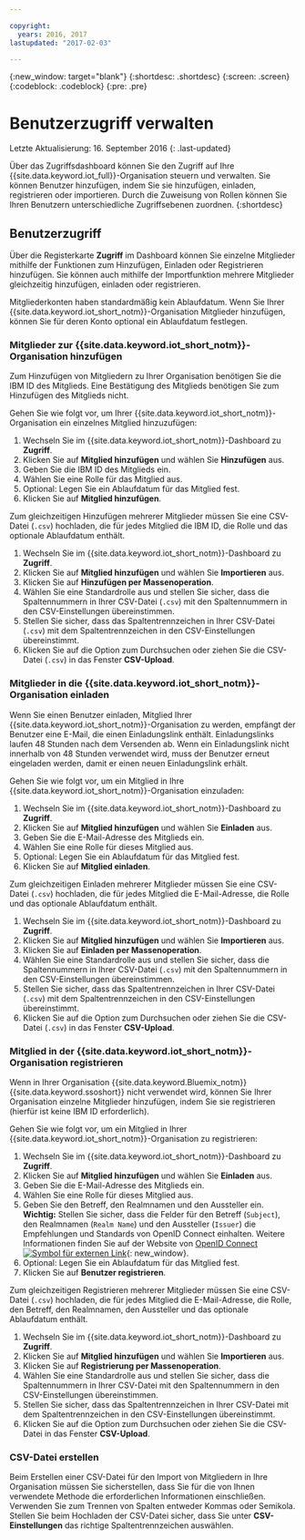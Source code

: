 ```yaml
---

copyright:
  years: 2016, 2017
lastupdated: "2017-02-03"

---
```


{:new_window: target="blank"}
{:shortdesc: .shortdesc}
{:screen: .screen}
{:codeblock: .codeblock}
{:pre: .pre}

# Benutzerzugriff verwalten
Letzte Aktualisierung: 16. September 2016
{: .last-updated}

Über das Zugriffsdashboard können Sie den Zugriff auf Ihre {{site.data.keyword.iot_full}}-Organisation steuern und verwalten. Sie können Benutzer hinzufügen, indem Sie sie hinzufügen, einladen, registrieren oder importieren. Durch die Zuweisung von Rollen können Sie Ihren Benutzern unterschiedliche Zugriffsebenen zuordnen.
{:shortdesc}

## Benutzerzugriff

Über die Registerkarte **Zugriff** im Dashboard können Sie einzelne Mitglieder mithilfe der Funktionen zum Hinzufügen, Einladen oder Registrieren hinzufügen. Sie können auch mithilfe der Importfunktion mehrere Mitglieder gleichzeitig hinzufügen, einladen oder registrieren.

Mitgliederkonten haben standardmäßig kein Ablaufdatum. Wenn Sie Ihrer {{site.data.keyword.iot_short_notm}}-Organisation Mitglieder hinzufügen, können Sie für deren Konto optional ein Ablaufdatum festlegen.

### Mitglieder zur {{site.data.keyword.iot_short_notm}}-Organisation hinzufügen

Zum Hinzufügen von Mitgliedern zu Ihrer Organisation benötigen Sie die IBM ID des Mitglieds. Eine Bestätigung des Mitglieds benötigen Sie zum Hinzufügen des Mitglieds nicht.

Gehen Sie wie folgt vor, um Ihrer {{site.data.keyword.iot_short_notm}}-Organisation ein einzelnes Mitglied hinzuzufügen:
1. Wechseln Sie im {{site.data.keyword.iot_short_notm}}-Dashboard zu **Zugriff**.
2. Klicken Sie auf **Mitglied hinzufügen** und wählen Sie **Hinzufügen** aus.
3. Geben Sie die IBM ID des Mitglieds ein.
4. Wählen Sie eine Rolle für das Mitglied aus.
5. Optional: Legen Sie ein Ablaufdatum für das Mitglied fest.
6. Klicken Sie auf **Mitglied hinzufügen**.

Zum gleichzeitigen Hinzufügen mehrerer Mitglieder müssen Sie eine CSV-Datei (`.csv`) hochladen, die für jedes Mitglied die IBM ID, die Rolle und das optionale Ablaufdatum enthält.
1. Wechseln Sie im {{site.data.keyword.iot_short_notm}}-Dashboard zu **Zugriff**.
2. Klicken Sie auf **Mitglied hinzufügen** und wählen Sie **Importieren** aus.
3. Klicken Sie auf **Hinzufügen per Massenoperation**.
4. Wählen Sie eine Standardrolle aus und stellen Sie sicher, dass die Spaltennummern in Ihrer CSV-Datei (`.csv`) mit den Spaltennummern in den CSV-Einstellungen übereinstimmen.
5. Stellen Sie sicher, dass das Spaltentrennzeichen in Ihrer CSV-Datei (`.csv`) mit dem Spaltentrennzeichen in den CSV-Einstellungen übereinstimmt.
6. Klicken Sie auf die Option zum Durchsuchen oder ziehen Sie die CSV-Datei (`.csv`) in das Fenster **CSV-Upload**.

### Mitglieder in die {{site.data.keyword.iot_short_notm}}-Organisation einladen

Wenn Sie einen Benutzer einladen, Mitglied Ihrer {{site.data.keyword.iot_short_notm}}-Organisation zu werden, empfängt der Benutzer eine E-Mail, die einen Einladungslink enthält. Einladungslinks laufen 48 Stunden nach dem Versenden ab. Wenn ein Einladungslink nicht innerhalb von 48 Stunden verwendet wird, muss der Benutzer erneut eingeladen werden, damit er einen neuen Einladungslink erhält.

Gehen Sie wie folgt vor, um ein Mitglied in Ihre {{site.data.keyword.iot_short_notm}}-Organisation einzuladen:
1. Wechseln Sie im {{site.data.keyword.iot_short_notm}}-Dashboard zu **Zugriff**.
2. Klicken Sie auf **Mitglied hinzufügen** und wählen Sie **Einladen** aus.
3. Geben Sie die E-Mail-Adresse des Mitglieds ein.
4. Wählen Sie eine Rolle für dieses Mitglied aus.
5. Optional: Legen Sie ein Ablaufdatum für das Mitglied fest.
6. Klicken Sie auf **Mitglied einladen**.

Zum gleichzeitigen Einladen mehrerer Mitglieder müssen Sie eine CSV-Datei (`.csv`) hochladen, die für jedes Mitglied die E-Mail-Adresse, die Rolle und das optionale Ablaufdatum enthält.
1. Wechseln Sie im {{site.data.keyword.iot_short_notm}}-Dashboard zu **Zugriff**.
2. Klicken Sie auf **Mitglied hinzufügen** und wählen Sie **Importieren** aus.
3. Klicken Sie auf **Einladen per Massenoperation**.
4. Wählen Sie eine Standardrolle aus und stellen Sie sicher, dass die Spaltennummern in Ihrer CSV-Datei (`.csv`) mit den Spaltennummern in den CSV-Einstellungen übereinstimmen.
5. Stellen Sie sicher, dass das Spaltentrennzeichen in Ihrer CSV-Datei (`.csv`) mit dem Spaltentrennzeichen in den CSV-Einstellungen übereinstimmt.
6. Klicken Sie auf die Option zum Durchsuchen oder ziehen Sie die CSV-Datei (`.csv`) in das Fenster **CSV-Upload**.

### Mitglied in der {{site.data.keyword.iot_short_notm}}-Organisation registrieren

Wenn in Ihrer Organisation {{site.data.keyword.Bluemix_notm}} {{site.data.keyword.ssoshort}} nicht verwendet wird, können Sie Ihrer Organisation einzelne Mitglieder hinzufügen, indem Sie sie registrieren (hierfür ist keine IBM ID erforderlich).

Gehen Sie wie folgt vor, um ein Mitglied in Ihrer {{site.data.keyword.iot_short_notm}}-Organisation zu registrieren:
1. Wechseln Sie im {{site.data.keyword.iot_short_notm}}-Dashboard zu **Zugriff**.
2. Klicken Sie auf **Mitglied hinzufügen** und wählen Sie **Einladen** aus.
3. Geben Sie die E-Mail-Adresse des Mitglieds ein.
4. Wählen Sie eine Rolle für dieses Mitglied aus.
5. Geben Sie den Betreff, den Realmnamen und den Aussteller ein.
   **Wichtig:** Stellen Sie sicher, dass die Felder für den Betreff (`Subject`), den Realmnamen (`Realm Name`) und den Aussteller (`Issuer`) die Empfehlungen und Standards von OpenID Connect einhalten. Weitere Informationen finden Sie auf der Website von [OpenID Connect ![Symbol für externen Link](../../icons/launch-glyph.svg "Symbol für externen Link")](http://openid.net/connect/ "Symbol für externen Llink"){: new_window}.
6. Optional: Legen Sie ein Ablaufdatum für das Mitglied fest.
7. Klicken Sie auf **Benutzer registrieren**.

Zum gleichzeitigen Registrieren mehrerer Mitglieder müssen Sie eine CSV-Datei (`.csv`) hochladen, die für jedes Mitglied die E-Mail-Adresse, die Rolle, den Betreff, den Realmnamen, den Aussteller und das optionale Ablaufdatum enthält.
1. Wechseln Sie im {{site.data.keyword.iot_short_notm}}-Dashboard zu **Zugriff**.
2. Klicken Sie auf **Mitglied hinzufügen** und wählen Sie **Importieren** aus.
3. Klicken Sie auf **Registrierung per Massenoperation**.
4. Wählen Sie eine Standardrolle aus und stellen Sie sicher, dass die Spaltennummern in Ihrer CSV-Datei mit den Spaltennummern in den CSV-Einstellungen übereinstimmen.
5. Stellen Sie sicher, dass das Spaltentrennzeichen in Ihrer CSV-Datei mit dem Spaltentrennzeichen in den CSV-Einstellungen übereinstimmt.
6. Klicken Sie auf die Option zum Durchsuchen oder ziehen Sie die CSV-Datei in das Fenster **CSV-Upload**.

### CSV-Datei erstellen

Beim Erstellen einer CSV-Datei für den Import von Mitgliedern in Ihre Organisation müssen Sie sicherstellen, dass Sie für die von Ihnen verwendete Methode die erforderlichen Informationen einschließen. Verwenden Sie zum Trennen von Spalten entweder Kommas oder Semikola. Stellen Sie beim Hochladen der CSV-Datei sicher, dass Sie unter **CSV-Einstellungen** das richtige Spaltentrennzeichen auswählen.
